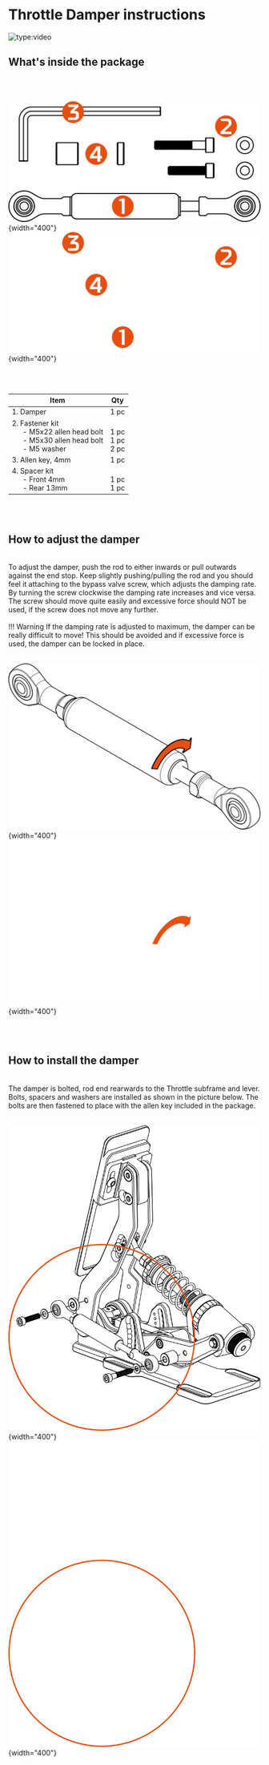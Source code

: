 # Throttle Damper instructions

![type:video](https://youtube.com/embed/oT7KdsW5c4A)

## What's inside the package

<br>
<br>

![](assets/damper_included_light.svg#gh-light-mode-only){width="400"}
![](assets/damper_included_dark.svg#gh-dark-mode-only){width="400"}

<br>
<br>

| Item                     | Qty   |
| ------------------------ | ----- |
| 1. Damper     | 1 pc  |
| 2. Fastener kit <br> &ensp; &ensp; - M5x22 allen head bolt	<br> &ensp; &ensp; - M5x30 allen head bolt <br> &ensp; &ensp; - M5 washer | <br> 1 pc <br> 1 pc <br> 2 pc <br> |
| 3. Allen key, 4mm     | 1 pc  |
| 4. Spacer kit<br> &ensp; &ensp; - Front 4mm <br> &ensp; &ensp; - Rear 13mm | <br> 1 pc <br> 1 pc  |

<br>
<br>

## How to adjust the damper

<br>
To adjust the damper, push the rod to either inwards or pull outwards against the end stop. Keep slightly pushing/pulling the rod and you should feel it attaching to the bypass valve screw, which adjusts the damping rate. By turning the screw clockwise the damping rate increases and vice versa. The screw should move quite easily and excessive force should NOT be used, if the screw does not move any further.
<br>
<br>
!!! Warning
    If the damping rate is adjusted to maximum, the damper can be really difficult to move! This should be avoided and if excessive force is used, the damper can be locked in place.
<br>
<br>


![](assets/damper_adjust_light.svg#gh-light-mode-only){width="400"}
![](assets/damper_adjust_dark.svg#gh-dark-mode-only){width="400"}

<br>
<br>

## How to install the damper

<br>
The damper is bolted, rod end rearwards to the Throttle subframe and lever. Bolts, spacers and washers are installed as shown in the picture below. The bolts are then fastened to place with the allen key included in the package.
<br>
<br>

![](assets/damper_installation_light.svg#gh-light-mode-only){width="400"}
![](assets/damper_installation_dark.svg#gh-dark-mode-only){width="400"}

<br>
<br>
